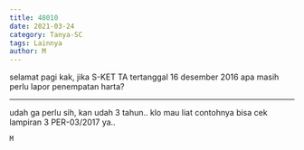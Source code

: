 ```yaml
---
title: 48010
date: 2021-03-24
category: Tanya-SC
tags: Lainnya
author: M
---
```


selamat pagi kak, jika S-KET TA tertanggal 16 desember 2016 apa masih perlu lapor penempatan harta?

---

udah ga perlu sih, kan udah 3 tahun.. klo mau liat contohnya bisa cek lampiran 3 PER-03/2017 ya..

`M`
